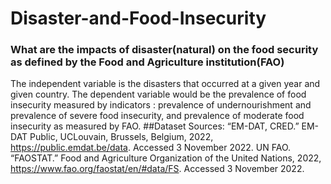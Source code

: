 # Disaster-and-Food-Insecurity 
###  What are the impacts of disaster(natural) on the food security as defined by the Food and Agriculture institution(FAO)
The independent variable is the disasters that occurred at a given year and given country. The dependent variable would be the prevalence of food insecurity measured by indicators : prevalence of undernourishment and prevalence of severe food insecurity, and prevalence of moderate food insecurity as measured by FAO.
##Dataset Sources: 
“EM-DAT, CRED.” EM-DAT Public, UCLouvain, Brussels, Belgium, 2022, https://public.emdat.be/data. Accessed 3 November 2022.
UN FAO. “FAOSTAT.” Food and Agriculture Organization of the United Nations, 2022, https://www.fao.org/faostat/en/#data/FS. Accessed 3 November 2022.
  
